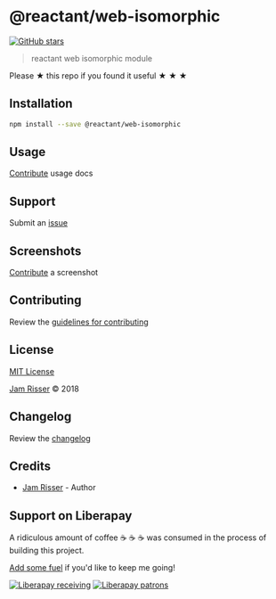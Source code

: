 # @reactant/web-isomorphic

[![GitHub stars](https://img.shields.io/github/stars/codejamninja/@reactant/web-isomorphic.svg?style=social&label=Stars)](https://github.com/codejamninja/reactant/packages/web-isomorphic)

> reactant web isomorphic module

Please ★ this repo if you found it useful ★ ★ ★


## Installation

```sh
npm install --save @reactant/web-isomorphic
```


## Usage

[Contribute](https://github.com/codejamninja/reactant/packages/web-isomorphic/blob/master/CONTRIBUTING.md) usage docs


## Support

Submit an [issue](https://github.com/codejamninja/reactant/packages/web-isomorphic/issues/new)


## Screenshots

[Contribute](https://github.com/codejamninja/reactant/packages/web-isomorphic/blob/master/CONTRIBUTING.md) a screenshot


## Contributing

Review the [guidelines for contributing](https://github.com/codejamninja/reactant/packages/web-isomorphic/blob/master/CONTRIBUTING.md)


## License

[MIT License](https://github.com/codejamninja/reactant/packages/web-isomorphic/blob/master/LICENSE)

[Jam Risser](https://codejam.ninja) © 2018


## Changelog

Review the [changelog](https://github.com/codejamninja/reactant/packages/web-isomorphic/blob/master/CHANGELOG.md)


## Credits

* [Jam Risser](https://codejam.ninja) - Author


## Support on Liberapay

A ridiculous amount of coffee ☕ ☕ ☕ was consumed in the process of building this project.

[Add some fuel](https://liberapay.com/codejamninja/donate) if you'd like to keep me going!

[![Liberapay receiving](https://img.shields.io/liberapay/receives/codejamninja.svg?style=flat-square)](https://liberapay.com/codejamninja/donate)
[![Liberapay patrons](https://img.shields.io/liberapay/patrons/codejamninja.svg?style=flat-square)](https://liberapay.com/codejamninja/donate)
